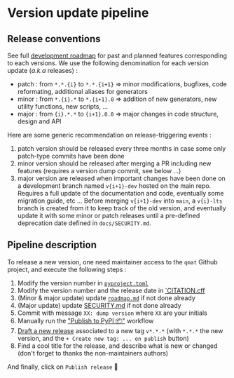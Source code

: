 # Version update pipeline

## Release conventions

See full [development roadmap](./roadmap.md) for past and planned features corresponding to each versions.
We use the following denomination for each version update (_a.k.a_ releases) :

- patch : from `*.*.{i}` to `*.*.{i+1}` $\Rightarrow$ minor modifications, bugfixes, code reformating, additional aliases for generators 
- minor : from `*.{i}.*` to `*.{i+1}.0` $\Rightarrow$ addition of new generators, new utility functions, new scripts, ...
- major : from `{i}.*.*` to `{i+1}.0.0` $\Rightarrow$ major changes in code structure, design and API

Here are some generic recommendation on release-triggering events :

1. patch version should be released every three months in case some only patch-type commits have been done
2. minor version should be released after merging a PR including new features (requires a version dump commit, see below ...)
3. major version are released when important changes have been done on a development branch named `v{i+1}-dev` hosted on the main repo. Requires a full update of the documentation and code, eventually some migration guide, etc ... Before merging `v{i+1}-dev` into `main`, a `v{i}-lts` branch is created from it to keep track of the old version, and eventually update it with some minor or patch releases until a pre-defined deprecation date defined in `docs/SECURITY.md`.

## Pipeline description

To release a new version, one need maintainer access to the `qmat` Github project, and execute the following steps :

1. Modify the version number in [`pyproject.toml`](https://github.com/Parallel-in-Time/qmat/blob/main/pyproject.toml)
2. Modify the version number and the release date in [`CITATION.cff](https://github.com/Parallel-in-Time/qmat/blob/main/CITATION.cff)
3. (Minor & major update) update [`roadmap.md`](https://github.com/Parallel-in-Time/qmat/blob/main/docs/devdoc/roadmap.md) if not done already
4. (Major update) update [SECURITY.md](https://github.com/Parallel-in-Time/qmat/blob/main/docs/SECURITY.md) if not done already
5. Commit with message `XX: dump version` where `XX` are your initials
6. Manually run the ["Publish to PyPI 📦"](https://github.com/Parallel-in-Time/qmat/actions/workflows/publish.yml) workflow
7. [Draft a new release](https://github.com/Parallel-in-Time/qmat/releases/new) associated to a new tag `v*.*.*` (with `*.*.*` the new version, and the `+ Create new tag: ... on publish` button)
8. Find a cool title for the release, and describe what is new or changed (don't forget to thanks the non-maintainers authors)

And finally, click on `Publish release` 🚀
